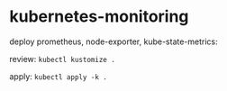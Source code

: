 # kubernetes-monitoring

deploy prometheus, node-exporter, kube-state-metrics:

review: ```kubectl kustomize .```

apply: ```kubectl apply -k .```

